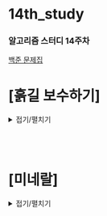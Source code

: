 # 14th_study

### 알고리즘 스터디 14주차

[백준 문제집](https://www.acmicpc.net/workbook/view/17523) <br/>

<!-- [프로그래머스](https://school.programmers.co.kr/learn/courses/30/lessons/148653) -->

# [흙길 보수하기]

<details>
<summary>접기/펼치기</summary>
<div markdown="1">

### [민웅](./흙길%20보수하기/민웅.py)

```py
# 1911_흙길보수하기_repairing-road
import sys
import heapq
input = sys.stdin.readline

N, L = map(int, input().split())

nulpange = []
endpoint = 0
cnt = 0
for _ in range(N):
    s, e = map(int, input().split())
    heapq.heappush(nulpange, [s, e])

while nulpange:
    S, E = heapq.heappop(nulpange)
    if E <= endpoint:
        continue

    if S > endpoint:
        for i in range(S, E, L):
            endpoint = i+L
            cnt += 1
    else:
        for i in range(endpoint, E, L):
            endpoint = i+L
            cnt += 1

print(cnt)

```

### [병국](./흙길%20보수하기/병국.py)

```py


```

### [상미](./흙길%20보수하기/상미.py)

```py


```

### [서희](./흙길%20보수하기/서희.py)

```py

```

### [성구](./흙길%20보수하기/성구.py)

```py


```

</div>

</details>

<br><br>

# [미네랄]

<details>
<summary>접기/펼치기</summary>
<div markdown="1">

## [민웅](<./미네랄/민웅.py>)

```py
# 2933_미네랄_minerals
import sys
from collections import deque
# input = sys.stdin.readline
dxy = [(0, 1), (0, -1), (1, 0), (-1, 0)]

# 클러스터 내리기
def fall(cluster_lst):
    falling_length = float('inf')

    for x, y in cluster_lst:
        cnt = 0
        while True:
            if x+1 > R-1:
                break
            if cave[x+1][y] == '.':
                cnt += 1
            else:
                break

            x += 1

        if cnt < falling_length and cnt != 0:
            falling_length = cnt

    for x, y in cluster_lst:
        cave[x][y] = '.'

    for x, y in cluster_lst:
        cave[x+falling_length][y] = 'x'

# 떨어져야하는 클러스터 체크
def mineral_down(x, y):
    global cave

    for d in dxy:
        nx = x + d[0]
        ny = y + d[1]

        if 0 <= nx <= R-1 and 0 <= ny <= C-1:
            if cave[nx][ny] == 'x':
                columns = [ny]
                falling_check = []
                visited = [[0]*C for _ in range(R)]
                cluster = []
                visited[nx][ny] = 1
                if nx != R-1:
                    if cave[nx+1][ny] == '.':
                        falling_check.append(ny)
                cluster.append([nx, ny])
                q = deque()
                q.append([nx, ny])

                while q:
                    lx, ly = q.popleft()

                    for di in dxy:
                        nlx = lx + di[0]
                        nly = ly + di[1]

                        if 0 <= nlx <= R-2 and 0 <= nly <= C-1:
                            if cave[nlx][nly] == 'x' and not visited[nlx][nly]:
                                q.append([nlx, nly])
                                cluster.append([nlx, nly])
                                visited[nlx][nly] = 1
                                if nly not in columns:
                                    columns.append(nly)
                                if cave[nlx+1][nly] == '.' and nly not in falling_check:
                                    falling_check.append(nly)
                falling_check.sort()
                columns.sort()
                if falling_check == columns:
                    fall(cluster)
                else:
                    continue


R, C = map(int, input().split())

cave = [list(input().strip()) for _ in range(R)]

N = int(input())
h_lst = deque(list(map(int, input().split())))
left_or_right = True


for _ in range(N):
    H = R - h_lst.popleft()
    if left_or_right:
        for i in range(C):
            if cave[H][i] == 'x':
                cave[H][i] = '.'
                mineral_down(H, i)
                break
        else:
            continue
    else:
        for i in range(C-1, -1, -1):
            if cave[H][i] == 'x':
                cave[H][i] = '.'
                mineral_down(H, i)
                break
        else:
            continue

    left_or_right = not left_or_right

for c in cave:
    print(*c, sep='')

```

## [병국](<./미네랄/병국.py>)

```py

```

## [상미](<./미네랄/상미.py>)

```py


```

## [서희](<./미네랄/서희.py>)

```py

```

## [성구](<./미네랄/성구.py>)

```py

```

</div>

</details>
